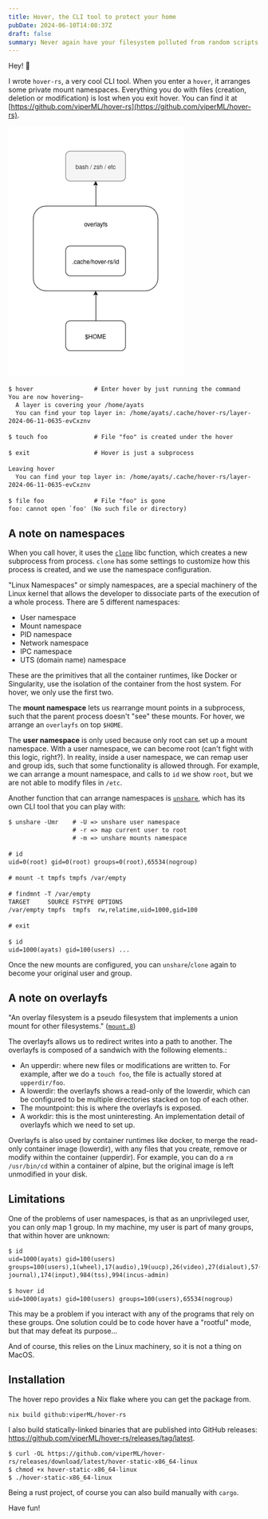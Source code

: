 ```yaml
---
title: Hover, the CLI tool to protect your home
pubDate: 2024-06-10T14:08:37Z
draft: false
summary: Never again have your filesystem polluted from random scripts.
---
```


Hey! 👋

I wrote `hover-rs`, a very cool CLI tool. When you enter a `hover`, it arranges
some private mount namespaces. Everything you do with files (creation, deletion
or modification) is lost when you exit hover. You can find it at
[https://github.com/viperML/hover-rs](https://github.com/viperML/hover-rs).

![](./diagram.png)


```
$ hover                 # Enter hover by just running the command
You are now hovering~
  A layer is covering your /home/ayats
  You can find your top layer in: /home/ayats/.cache/hover-rs/layer-2024-06-11-0635-evCxznv

$ touch foo             # File "foo" is created under the hover

$ exit                  # Hover is just a subprocess

Leaving hover
  You can find your top layer in: /home/ayats/.cache/hover-rs/layer-2024-06-11-0635-evCxznv

$ file foo              # File "foo" is gone
foo: cannot open `foo' (No such file or directory)
```

## A note on namespaces

When you call hover, it uses the
[`clone`](https://man7.org/linux/man-pages/man2/clone.2.html) libc function,
which creates a new subprocess from process. `clone` has some settings to
customize how this process is created, and we use the namespace configuration.

"Linux Namespaces" or simply namespaces, are a special machinery of the Linux
kernel that allows the developer to dissociate parts of the execution of a whole
process. There are 5 different namespaces:

- User namespace
- Mount namespace
- PID namespace
- Network namespace
- IPC namespace
- UTS (domain name) namespace

These are the primitives that all the container runtimes, like Docker or
Singularity, use the isolation of the container from the host system. For hover,
we only use the first two.

The **mount namespace** lets us rearrange mount points in a subprocess, such that
the parent process doesn't "see" these mounts. For hover, we arrange an
`overlayfs` on top `$HOME`.

The **user namespace** is only used because only root can set up a mount
namespace. With a user namespace, we can become root (can't fight with this
logic, right?). In reality, inside a user namespace, we can remap user and group
ids, such that some functionality is allowed through. For example, we can
arrange a mount namespace, and calls to `id` we show `root`, but we are not able
to modify files in `/etc`.

Another function that can arrange namespaces is
[`unshare`](https://man7.org/linux/man-pages/man2/unshare.2.html), which has its
own CLI tool that you can play with:

```
$ unshare -Umr    # -U => unshare user namespace
                  # -r => map current user to root
                  # -m => unshare mounts namespace

# id
uid=0(root) gid=0(root) groups=0(root),65534(nogroup)

# mount -t tmpfs tmpfs /var/empty

# findmnt -T /var/empty
TARGET     SOURCE FSTYPE OPTIONS
/var/empty tmpfs  tmpfs  rw,relatime,uid=1000,gid=100

# exit

$ id
uid=1000(ayats) gid=100(users) ...
```

Once the new mounts are configured, you can `unshare`/`clone` again to become
your original user and group.

## A note on overlayfs

"An overlay filesystem is a pseudo filesystem that implements a union mount for
other filesystems."
([`mount.8`](https://man7.org/linux/man-pages/man8/mount.8.html))

The overlayfs allows us to redirect writes into a path to another. The overlayfs
is composed of a sandwich with the following elements.:

- An upperdir: where new files or modifications are written to. For example,
  after we do a `touch foo`, the file is actually stored at `upperdir/foo`.
- A lowerdir: the overlayfs shows a read-only of the lowerdir, which can be
  configured to be multiple directories stacked on top of each other.
- The mountpoint: this is where the overlayfs is exposed.
- A workdir: this is the most uninteresting. An implementation detail of
  overlayfs which we need to set up.

Overlayfs is also used by container runtimes like docker, to merge the read-only
container image (lowerdir), with any files that you create, remove or modify
within the container (upperdir). For example, you can do a `rm /usr/bin/cd`
within a container of alpine, but the original image is left unmodified in your
disk.

## Limitations

One of the problems of user namespaces, is that as an unprivileged user, you can
only map 1 group. In my machine, my user is part of many groups, that within
hover are unknown:

```
$ id
uid=1000(ayats) gid=100(users) groups=100(users),1(wheel),17(audio),19(uucp),26(video),27(dialout),57(networkmanager),62(systemd-journal),174(input),984(tss),994(incus-admin)

$ hover id
uid=1000(ayats) gid=100(users) groups=100(users),65534(nogroup)
```

This may be a problem if you interact with any of the programs that rely on these
groups. One solution could be to code hover have a "rootful" mode, but that may
defeat its purpose...

And of course, this relies on the Linux machinery, so it is not a thing on MacOS.


## Installation

The hover repo provides a Nix flake where you can get the package from.

```
nix build github:viperML/hover-rs
```

I also build statically-linked binaries that are published into GitHub releases:
https://github.com/viperML/hover-rs/releases/tag/latest.

```
$ curl -OL https://github.com/viperML/hover-rs/releases/download/latest/hover-static-x86_64-linux
$ chmod +x hover-static-x86_64-linux
$ ./hover-static-x86_64-linux
```

Being a rust project, of course you can also build manually with `cargo`.

Have fun!

